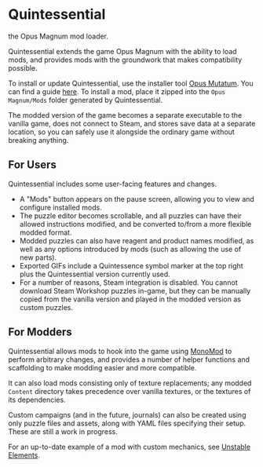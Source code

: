 ﻿# Quintessential
the Opus Magnum mod loader.

Quintessential extends the game Opus Magnum with the ability to load mods, and provides mods with the groundwork that makes compatibility possible.

To install or update Quintessential, use the installer tool [Opus Mutatum](https://github.com/QuintessentialOM/OpusMutatum). You can find a guide [here](https://github.com/QuintessentialOM/Quintessential/wiki/How-to-mod-the-game). To install a mod, place it zipped into the `Opus Magnum/Mods` folder generated by Quintessential.

The modded version of the game becomes a separate executable to the vanilla game, does not connect to Steam, and stores save data at a separate location, so you can safely use it alongside the ordinary game without breaking anything.

## For Users

Quintessential includes some user-facing features and changes.
- A "Mods" button appears on the pause screen, allowing you to view and configure installed mods.
- The puzzle editor becomes scrollable, and all puzzles can have their allowed instructions modified, and be converted to/from a more flexible modded format.
- Modded puzzles can also have reagent and product names modified, as well as any options introduced by mods (such as allowing the use of new parts).
- Exported GIFs include a Quintessence symbol marker at the top right plus the Quintessential version currently used.
- For a number of reasons, Steam integration is disabled. You cannot download Steam Workshop puzzles in-game, but they can be manually copied from the vanilla version and played in the modded version as custom puzzles.

## For Modders

Quintessential allows mods to hook into the game using [MonoMod](https://github.com/MonoMod/MonoMod) to perform arbitrary changes, and provides a number of helper functions and scaffolding to make modding easier and more compatible.

It can also load mods consisting only of texture replacements; any modded `Content` directory takes precedence over vanilla textures, or the textures of its dependencies.

Custom campaigns (and in the future, journals) can also be created using only puzzle files and assets, along with YAML files specifying their setup. These are still a work in progress.

For an up-to-date example of a mod with custom mechanics, see [Unstable Elements](https://github.com/l-Luna/UnstableElements).